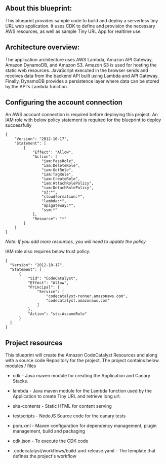 ## About this blueprint:

This blueprint provides sample code to build and deploy a serverless tiny URL web application. It uses CDK to define and provision the necessary AWS
resources, as well as sample Tiny URL App for realtime use.

## Architecture overview:

The application architecture uses AWS Lambda, Amazon API Gateway, Amazon DynamoDB, and Amazon S3. Amazon S3 is used for hosting the static web
resources. JavaScript executed in the browser sends and receives data from the backend API built using Lambda and API Gateway. Finally, DynamoDB
provides a persistence layer where data can be stored by the API's Lambda function.

## Configuring the account connection

An AWS account connection is required before deploying this project. An IAM role with below policy statement is required for the blueprint to deploy
successfully

```
{
    "Version": "2012-10-17",
    "Statement": [
        {
            "Effect": "Allow",
            "Action": [
                "iam:PassRole",
                "iam:DeleteRole",
                "iam:GetRole",
                "iam:TagRole",
                "iam:CreateRole",
                "iam:AttachRolePolicy",
                "iam:DetachRolePolicy",
                "s3:*",
                "cloudformation:*",
                "lambda:*",
                "apigateway:*",
                "ssm:*"
            ],
            "Resource": "*"
        }
    ]
}
```

_Note: If you add more resources, you will need to update the policy_

IAM role also requires below trust policy.

```
{
  "Version": "2012-10-17",
  "Statement": [
      {
          "Sid": "CodeCatalyst",
          "Effect": "Allow",
          "Principal": {
              "Service": [
                  "codecatalyst-runner.amazonaws.com",
                  "codecatalyst.amazonaws.com"
              ]
          },
          "Action": "sts:AssumeRole"
      }
  ]
}

```

## Project resources

This blueprint will create the Amazon CodeCatalyst Resources and along with a source code Repository for the project. The project contains below
modules / files

- cdk - Java maven module for creating the Application and Canary Stacks.

- lambda - Java maven module for the Lambda function used by the Application to create Tiny URL and retrieve long url.

- site-contents - Static HTML for content serving

- testscripts - NodeJS Source code for the canary tests

- pom.xml - Maven configuration for dependency management, plugin management, build and packaging

- cdk.json - To execute the CDK code

- .codecatalyst/workflows/build-and-release.yaml - The template that defines the project's workflow
